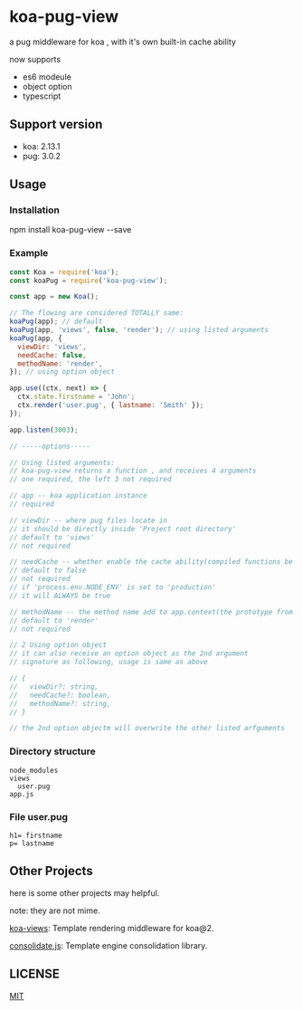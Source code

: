 # koa-pug-view

a pug middleware for koa , with it's own built-in cache ability

now supports

- es6 modeule
- object option
- typescript

## Support version

- koa: 2.13.1
- pug: 3.0.2

## Usage

### Installation

npm install koa-pug-view --save

### Example

```javascript
const Koa = require('koa');
const koaPug = require('koa-pug-view');

const app = new Koa();

// The flowing are considered TOTALLY same:
koaPug(app); // default
koaPug(app, 'views', false, 'render'); // using listed arguments
koaPug(app, {
  viewDir: 'views',
  needCache: false,
  methodName: 'render',
}); // using option object

app.use((ctx, next) => {
  ctx.state.firstname = 'John';
  ctx.render('user.pug', { lastname: 'Smith' });
});

app.listen(3003);

// -----options-----

// Using listed arguments:
// koa-pug-view returns a function , and receives 4 arguments
// one required, the left 3 not required

// app -- koa application instance
// required

// viewDir -- where pug files locate in
// it should be directly inside 'Project root directory'
// default to 'views'
// not required

// needCache -- whether enable the cache ability(compiled functions be cached）
// default to false
// not required
// if 'process.env.NODE_ENV' is set to 'production'
// it will ALWAYS be true

// methodName -- the method name add to app.context(the prototype from which ctx is created)
// default to 'render'
// not required

// 2 Using option object
// it can also receive an option object as the 2nd argument
// signature as following, usage is same as above

// {
//   viewDir?: string,
//   needCache?: boolean,
//   methodName?: string,
// }

// the 2nd option objectm will overwrite the other listed arfguments
```

### Directory structure

```
node_modules
views
  user.pug
app.js
```

### File user.pug

```
h1= firstname
p= lastname
```

## Other Projects

here is some other projects may helpful.

note: they are not mime.

[koa-views](https://github.com/queckezz/koa-views): Template rendering middleware for koa@2.

[consolidate.js](https://github.com/tj/consolidate.js): Template engine consolidation library.

## LICENSE

[MIT](https://github.com/rosald/koa-pug-view/blob/master/LICENSE)
